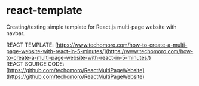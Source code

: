 # react-template
Creating/testing simple template for React.js multi-page website with navbar.

REACT TEMPLATE: [https://www.techomoro.com/how-to-create-a-multi-page-website-with-react-in-5-minutes/](https://www.techomoro.com/how-to-create-a-multi-page-website-with-react-in-5-minutes/)<br>
REACT SOURCE CODE: [https://github.com/techomoro/ReactMultiPageWebsite](https://github.com/techomoro/ReactMultiPageWebsite)<br>
